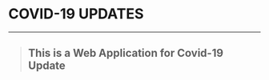 # COVID-19 UPDATES

------------------------------------------------------------------------
> ## This is a Web Application for Covid-19 Update
